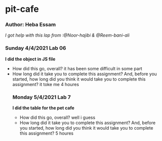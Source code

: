 # pit-cafe
### Author: Heba Essam

*I got help with this lap from :@Noor-hajibi & @Reem-bani-ali*

### Sunday 4/4/2021 Lab 06
**I did the object in JS file**
<ul>
<li>How did this go, overall? it has been some difficult in some part </li>
<li>How long did it take you to complete this assignment? And, before you started, how long did you think it would take you to complete this assignment? it toke me 4 houres</li>

### Monday 5/4/2021 Lab 7
**I did the table for the pet cafe**
<ul>
<li>How did this go, overall? well i guess</li>
<li>How long did it take you to complete this assignment? And, before you started, how long did you think it would take you to complete this assignment? 5 houres</li>
